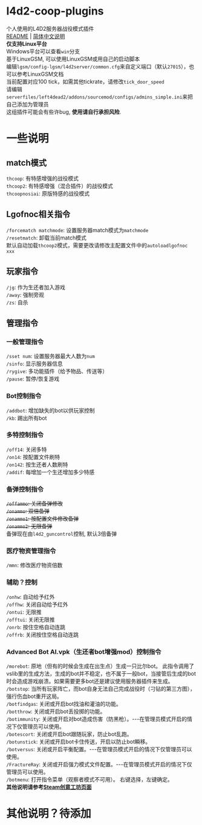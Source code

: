 # l4d2-coop-plugins
个人使用的L4D2服务器战役模式插件  
[README](README.md) | [简体中文说明](README_zh_CN.md)  
**仅支持Linux平台**  
Windows平台可以查看`win`分支  
基于LinuxGSM, 可以使用LinuxGSM或用自己的启动脚本  
编辑`lgsm/config-lgsm/l4d2server/common.cfg`来自定义端口（默认`27015`），也可以参考LinuxGSM文档  
当前配置对应100 tick，如需其他tickrate，请修改`tick_door_speed`  
请编辑`serverfiles/left4dead2/addons/sourcemod/configs/admins_simple.ini`来把自己添加为管理员  
这组插件可能会有些许bug, **使用请自行承担风险**.  
# 一些说明
## match模式  
`thcoop`: 有特感增强的战役模式  
`thcoop2`: 有特感增强（混合插件）的战役模式  
`thcoopnosiai`: 原版特感的战役模式  
## Lgofnoc相关指令
`/forcematch matchmode`: 设置服务器match模式为`matchmode`  
`/resetmatch`: 卸载当前match模式  
默认自动加载`thcoop2`模式，需要更改请修改主配置文件中的`autoloadlgofnoc xxx`  
## 玩家指令
`/jg`: 作为生还者加入游戏  
`/away`: 强制旁观  
`/zs`: 自杀  
## 管理指令
### 一般管理指令
`/sset num`: 设置服务器最大人数为`num`  
`/sinfo`: 显示服务器信息  
`/rygive`: 多功能插件（给予物品、传送等）  
`/pause`: 暂停/恢复游戏  
### Bot控制指令
`/addbot`: 增加缺失的bot以供玩家控制  
`/kb`: 踢出所有bot  
### 多特控制指令
`/off14`: 关闭多特  
`/on14`: 按配置文件刷特  
`/on142`: 按生还者人数刷特  
`/addif`: 每增加一个生还增加多少特感  
### 备弹控制指令
~~`/offammo`: 关闭备弹修改~~  
~~`/onammo`: 双倍备弹~~  
~~`/onammo1`: 按配置文件修改备弹~~  
~~`/onammo2`: 无限备弹~~  
备弹现在由`l4d2_guncontrol`控制, 默认3倍备弹  
### 医疗物资管理指令
`/mmn`: 修改医疗物资倍数  
### 辅助？控制
`/onhw`: 自动给予红外  
`/offhw`: 关闭自动给予红外  
`/ontui`: 无限推  
`/offtui`: 关闭无限推  
`/onrb`: 按住空格自动连跳  
`/offrb`: 关闭按住空格自动连跳  
### Advanced Bot AI.vpk（生还者bot增强mod）控制指令
`/morebot`: 原地（但有的时候会生成在出生点）生成一只比尔bot。 此指令调用了vslib里的生成方法，生成的bot并不稳定，也不属于一般bot，当接管后生成的bot时会造成游戏崩溃。如果需要更多bot还是建议使用服务器插件来生成。  
`/botstop`: 当所有玩家阵亡，而bot自身无法自己完成战役时（刁钻的第三方图），强行伤血bot重开这局。  
`/botfindgas`: 关闭或开启bot找油和灌油的功能。  
`/botthrow`: 关闭或开启bot丢投掷的功能。  
`/botimmunity`: 关闭或开启对bot造成伤害（防黑枪）。---在管理员模式开启的情况下仅管理员可以使用。  
`/botescort`: 关闭或开启bot跟随玩家，防止bot乱跑。  
`/botunstick`: 关闭或开启bot卡住传送，开启以防止bot瞬移。  
`/botversus`: 关闭或开启平衡配置。---在管理员模式开启的情况下仅管理员可以使用。  
`/FractureRay`: 关闭或开启强力模式文件配置。---在管理员模式开启的情况下仅管理员可以使用。  
`/botmenu`: 打开指令菜单（观察者模式不可用）。 右键选择，左键确定。  
**其他说明请参考[Steam创意工坊页面](https://steamcommunity.com/sharedfiles/filedetails/?id=1968764163)**
# 其他说明？待添加
